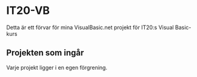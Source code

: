 # IT20-VB 

Detta är ett förvar för mina VisualBasic.net projekt för IT20:s Visual Basic-kurs

## Projekten som ingår


Varje projekt ligger i en egen förgrening.
